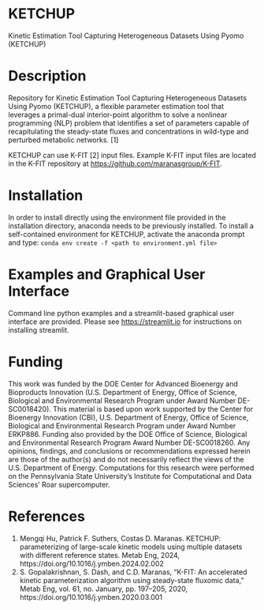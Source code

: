 # KETCHUP
Kinetic Estimation Tool Capturing Heterogeneous Datasets Using Pyomo (KETCHUP)

# Description
Repository for Kinetic Estimation Tool Capturing Heterogeneous Datasets Using Pyomo (KETCHUP), a flexible parameter estimation tool that leverages a primal-dual interior-point algorithm to solve a nonlinear programming (NLP) problem that identifies a set of parameters capable of recapitulating the steady-state fluxes and concentrations in wild-type and perturbed metabolic networks. [1]

KETCHUP can use K-FIT [2] input files. Example K-FIT input files are located in the K-FIT repository at https://github.com/maranasgroup/K-FIT.

# Installation
In order to install directly using the environment file provided in the installation directory, anaconda needs to be previously installed. To install a self-contained environment for KETCHUP, activate the anaconda prompt and type:
```conda env create -f <path to environment.yml file>```

# Examples and Graphical User Interface
Command line python examples and a streamlit-based graphical user interface are provided. Please see https://streamlit.io for instructions on installing streamlit.

# Funding
This work was funded by the DOE Center for Advanced Bioenergy and Bioproducts Innovation (U.S. Department of Energy, Office of Science, Biological and Environmental Research Program under Award Number DE-SC0018420). This material is based upon work supported by the Center for Bioenergy Innovation (CBI), U.S. Department of Energy, Office of Science, Biological and Environmental Research Program under Award Number ERKP886. Funding also provided by the DOE Office of Science, Biological and Environmental Research Program Award Number DE-SC0018260. Any opinions, findings, and conclusions or recommendations expressed herein are those of the author(s) and do not necessarily reflect the views of the U.S. Department of Energy. Computations for this research were performed on the Pennsylvania State University’s Institute for Computational and Data Sciences’ Roar supercomputer.

# References
<ol>
 <li> Mengqi Hu, Patrick F. Suthers, Costas D. Maranas. KETCHUP: parameterizing of large-scale kinetic models using multiple datasets with different reference states. Metab Eng, 2024, https://doi.org/10.1016/j.ymben.2024.02.002</li>
 <li>S. Gopalakrishnan, S. Dash, and C.D. Maranas, “K-FIT: An accelerated kinetic parameterization algorithm using steady-state fluxomic data,” Metab Eng, vol. 61, no. January, pp. 197–205, 2020, https://doi.org/10.1016/j.ymben.2020.03.001</li>
</ol>
